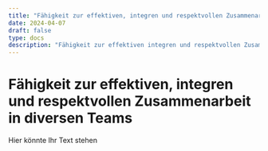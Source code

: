 ```yaml
---
title: "Fähigkeit zur effektiven, integren und respektvollen Zusammenarbeit in diversen Teams"
date: 2024-04-07
draft: false
type: docs
description: "Fähigkeit zur effektiven integren und respektvollen Zusammenarbeit in diversen Teams"
---
```


# Fähigkeit zur effektiven, integren und respektvollen Zusammenarbeit in diversen Teams

Hier könnte Ihr Text stehen